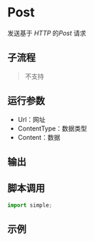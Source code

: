 # Post 
发送基于 *HTTP* 的*Post* 请求

## 子流程
> 不支持


## 运行参数

* Url：网址
* ContentType：数据类型
* Content：数据

## 输出

    


## 脚本调用

```python
import simple;

```

## 示例